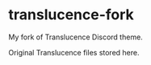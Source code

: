 # translucence-fork
My fork of Translucence Discord theme.

Original Translucence files stored here.
